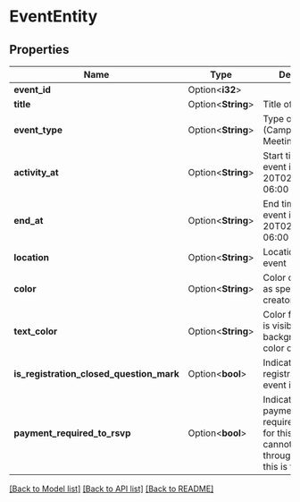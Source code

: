 # EventEntity

## Properties

Name | Type | Description | Notes
------------ | ------------- | ------------- | -------------
**event_id** | Option<**i32**> |  | [optional]
**title** | Option<**String**> | Title of the event | [optional]
**event_type** | Option<**String**> | Type of the event (Campout, Hike, Meeting, etc) | [optional]
**activity_at** | Option<**String**> | Start time of the event in 2014-11-20T02:00:00.000-06:00 format | [optional]
**end_at** | Option<**String**> | End time of the event in 2014-11-20T02:00:00.000-06:00 format | [optional]
**location** | Option<**String**> | Location of the event | [optional]
**color** | Option<**String**> | Color of the event, as specified by the creator | [optional]
**text_color** | Option<**String**> | Color for text that is visible on a background of the color of the event | [optional]
**is_registration_closed_question_mark** | Option<**bool**> | Indicates if registration for this event is closed. | [optional]
**payment_required_to_rsvp** | Option<**bool**> | Indicates if payment is required to RSVP for this event. You cannot RSVP through the API if this is true. | [optional]

[[Back to Model list]](../README.md#documentation-for-models) [[Back to API list]](../README.md#documentation-for-api-endpoints) [[Back to README]](../README.md)


